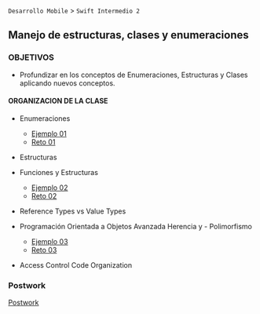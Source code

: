 `Desarrollo Mobile` > `Swift Intermedio 2`

## Manejo de estructuras, clases y enumeraciones

### OBJETIVOS 

- Profundizar en los conceptos de Enumeraciones, Estructuras y Clases aplicando nuevos conceptos.

#### ORGANIZACION DE LA CLASE 

- Enumeraciones

	- [Ejemplo 01](Ejemplo-01)
	- [Reto 01](Reto-01)

- Estructuras
- Funciones y Estructuras

	- [Ejemplo 02](Ejemplo-02)
	- [Reto 02](Reto-02)

- Reference Types vs Value Types
- Programación Orientada a Objetos Avanzada Herencia y - Polimorfismo

	- [Ejemplo 03](Ejemplo-03)
	- [Reto 03](Reto-03)

- Access Control Code Organization


### Postwork

[Postwork](Postwork)
